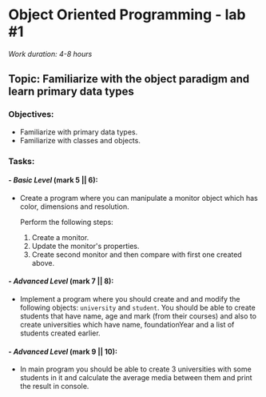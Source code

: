 # Object Oriented Programming - lab #1

_Work duration: 4-8 hours_

## Topic: Familiarize with the object paradigm and learn primary data types

### Objectives:
- Familiarize with primary data types.
- Familiarize with classes and objects.

### Tasks:

#### - _Basic Level_ (mark 5 || 6):
- Create a program where you can manipulate a monitor object which has color, dimensions and resolution.

  Perform the following steps:

    1. Create a monitor.
    2. Update the monitor's properties.
    3. Create second monitor and then compare with first one created above.

#### - _Advanced Level_ (mark 7 || 8):
- Implement a program where you should create and and modify the following objects: `university` and `student`. You should be able to create students that have name, age and mark (from their courses) and also to create universities which have name, foundationYear and a list of students created earlier.

#### - _Advanced Level_ (mark 9 || 10):
- In main program you should be able to create 3 universities with some students in it and calculate the average media between them and print the result in console.
    